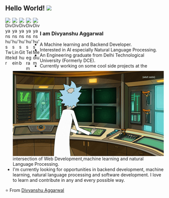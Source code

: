 ## Hello World! <img src="https://raw.githubusercontent.com/iampavangandhi/iampavangandhi/master/gifs/Hi.gif" width="30px"></h2>

<a href="https://twitter.com/divyanshuaggarw">
  <img align="left" alt="Divyanshu's Twitter" width="22px" src="https://cdn.jsdelivr.net/npm/simple-icons@v3/icons/twitter.svg" />
</a>
<a href="https://www.linkedin.com/in/divyanshu-aggarwal-498894163/">
  <img align="left" alt="Divyanshu's Linkdein" width="22px" src="https://cdn.jsdelivr.net/npm/simple-icons@v3/icons/linkedin.svg" />
</a>
<a href="https://github.com/divyanshuaggarwal">
  <img align="left" alt="Divyanshu's Github" width="22px" src="https://cdn.jsdelivr.net/npm/simple-icons@v3/icons/github.svg" />
</a>
<a href="https://t.me/divyanshuggrwl">
  <img align="left" alt="Divyanshu's Telegram" width="22px" src="https://cdn.jsdelivr.net/npm/simple-icons@v3/icons/telegram.svg" />
</a>
<a href="https://medium.com/@divyanshuaggarwal">
  <img align="left" alt="Divyanshu's Medium" width="22px" src="https://cdn.jsdelivr.net/npm/simple-icons@v3/icons/medium.svg" />
</a>

<br />
<img align="right" alt="GIF" src="https://github.com/darshan-jain/darshan-jain/blob/master/rick.gif" />

### I am Divyanshu Aggarwal
- A Machine learning and Backend Developer.
- Interested in AI especially Natural Language Processing.
- An Engineering graduate from Delhi Technological University (Formerly DCE). 
- Currently working on some cool side projects at the intersection of Web Development,machine learning and natural Language Processing.
- I'm currently looking for opportunities in backend development, machine learning, natural language processing and software development. I love to learn and contribute in any and every possible way.

⭐️ From [Divyanshu Aggarwal](https://github.com/divyanshuaggarwal)
